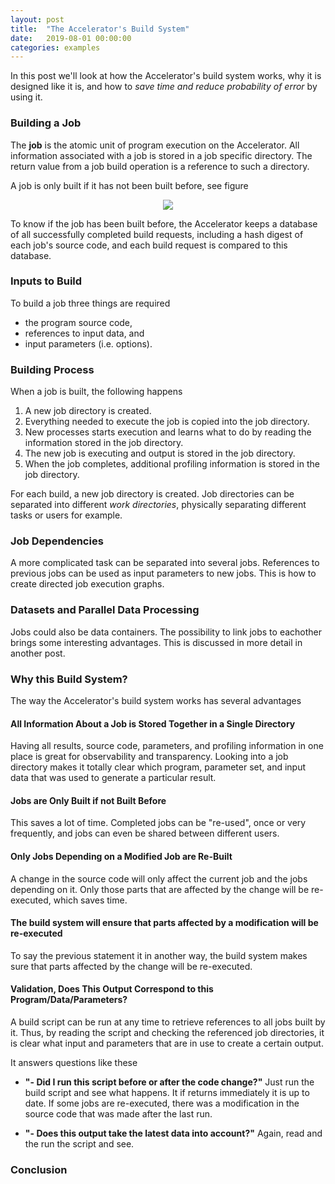```yaml
---
layout: post
title:  "The Accelerator's Build System"
date:   2019-08-01 00:00:00
categories: examples
---
```


In this post we'll look at how the Accelerator's build system works,
why it is designed like it is, and how to _save time and reduce
probability of error_ by using it.


### Building a Job

The **job** is the atomic unit of program execution on the
Accelerator.  All information associated with a job is stored in a job
specific directory.  The return value from a job build operation is a
reference to such a directory.

A job is only built if it has not been built before, see
figure

<p align="center"><img src="{{ site.url }}/assets/build_timeline.svg"> </p>

To know if the job has been built before, the Accelerator keeps a
database of all successfully completed build requests, including a
hash digest of each job's source code, and each build request is
compared to this database.



### Inputs to Build
To build a job three things are required

 - the program source code,
 - references to input data, and
 - input parameters (i.e. options).



### Building Process

When a job is built, the following happens

  1. A new job directory is created.
  2. Everything needed to execute the job is copied into the job directory.
  3. New processes starts execution and learns what to do by reading
     the information stored in the job directory.
  4. The new job is executing and output is stored in the job
     directory.
  5. When the job completes, additional profiling information is
     stored in the job directory.

For each build, a new job directory is created.  Job directories can
be separated into different _work directories_, physically separating
different tasks or users for example.


### Job Dependencies
A more complicated task can be separated into several jobs.
References to previous jobs can be used as input parameters to new
jobs.  This is how to create directed job execution graphs.


### Datasets and Parallel Data Processing
Jobs could also be data containers.  The possibility to link jobs to
eachother brings some interesting advantages.  This is discussed in
more detail in another post.




### Why this Build System?
The way the Accelerator's build system works has several advantages


#### All Information About a Job is Stored Together in a Single Directory
Having all results, source code, parameters, and profiling information
in one place is great for observability and transparency.  Looking
into a job directory makes it totally clear which program, parameter
set, and input data that was used to generate a particular result.


#### Jobs are Only Built if not Built Before
This saves a lot of time.  Completed jobs can be "re-used", once or very
frequently, and jobs can even be shared between different users.



#### Only Jobs Depending on a Modified Job are Re-Built
A change in the source code will only affect the current job and the
jobs depending on it.  Only those parts that are affected by the
change will be re-executed, which saves time.

#### The build system will ensure that parts affected by a modification will be re-executed
To say the previous statement it in another way, the build system
makes sure that parts affected by the change will be re-executed.


#### Validation, Does This Output Correspond to this Program/Data/Parameters?

A build script can be run at any time to retrieve references to all
jobs built by it.  Thus, by reading the script and checking the
referenced job directories, it is clear what input and parameters that
are in use to create a certain output.

It answers questions like these

 - **"- Did I run this script before or after the code change?"**  Just run
    the build script and see what happens.  It if returns immediately
    it is up to date.  If some jobs are re-executed, there was a
    modification in the source code that was made after the last run.
	
 - **"- Does this output take the latest data into account?"**
   Again, read and the run the script and see.


### Conclusion
